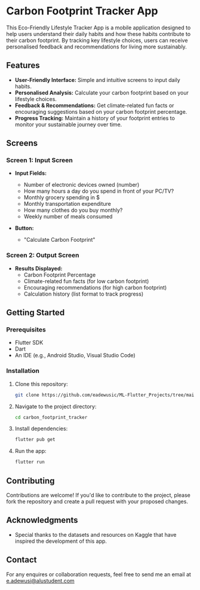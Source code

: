 # Carbon Footprint Tracker App

This Eco-Friendly Lifestyle Tracker App is a mobile application designed to help users understand their daily habits and how these habits contribute to their carbon footprint. By tracking key lifestyle choices, users can receive personalised feedback and recommendations for living more sustainably.

## Features

- **User-Friendly Interface:** Simple and intuitive screens to input daily habits.
- **Personalised Analysis:** Calculate your carbon footprint based on your lifestyle choices.
- **Feedback & Recommendations:** Get climate-related fun facts or encouraging suggestions based on your carbon footprint percentage.
- **Progress Tracking:** Maintain a history of your footprint entries to monitor your sustainable journey over time.

## Screens

### Screen 1: Input Screen

- **Input Fields:**
  - Number of electronic devices owned (number)
  - How many hours a day do you spend in front of your PC/TV?
  - Monthly grocery spending in $
  - Monthly transportation expenditure
  - How many clothes do you buy monthly?
  - Weekly number of meals consumed

- **Button:** 
  - "Calculate Carbon Footprint"

### Screen 2: Output Screen

- **Results Displayed:**
  - Carbon Footprint Percentage
  - Climate-related fun facts (for low carbon footprint)
  - Encouraging recommendations (for high carbon footprint)
  - Calculation history (list format to track progress)

## Getting Started

### Prerequisites

- Flutter SDK
- Dart
- An IDE (e.g., Android Studio, Visual Studio Code)

### Installation

1. Clone this repository:
   ```bash
   git clone https://github.com/eadewusic/ML-Flutter_Projects/tree/main/carbon_footprint_tracker
   ```

2. Navigate to the project directory:
   ```bash
   cd carbon_footprint_tracker
   ```

3. Install dependencies:
   ```bash
   flutter pub get
   ```

4. Run the app:
   ```bash
   flutter run
   ```

## Contributing

Contributions are welcome! If you'd like to contribute to the project, please fork the repository and create a pull request with your proposed changes.

## Acknowledgments

- Special thanks to the datasets and resources on Kaggle that have inspired the development of this app.

## Contact

For any enquires or collaboration requests, feel free to send me an email at e.adewusi@alustudent.com